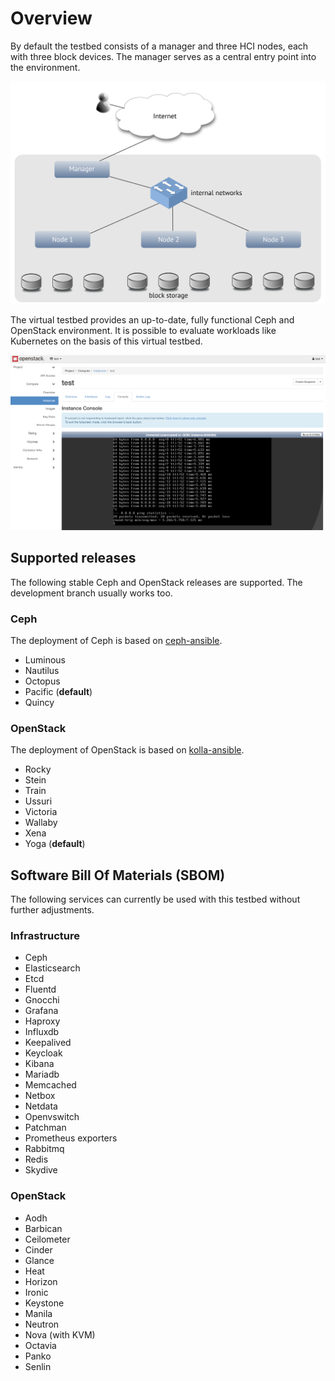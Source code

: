 # Overview

<!---**ToDo**: Image/Map SCS context-->

By default the testbed consists of a manager and three HCI nodes, each with three block devices.
The manager serves as a central entry point into the environment.

![Overview](/images/overview.png)

The virtual testbed provides an up-to-date, fully functional Ceph and OpenStack environment. It is possible to evaluate
workloads like Kubernetes on the basis of this virtual testbed.

![Horizon](/images/horizon.png)

## Supported releases

The following stable Ceph and OpenStack releases are supported. The development branch usually works too.

### Ceph

The deployment of Ceph is based on [ceph-ansible](https://github.com/ceph/ceph-ansible).

* Luminous
* Nautilus
* Octopus
* Pacific (**default**)
* Quincy

### OpenStack

The deployment of OpenStack is based on [kolla-ansible](https://opendev.org/openstack/kolla-ansible).

* Rocky
* Stein
* Train
* Ussuri
* Victoria
* Wallaby
* Xena
* Yoga (**default**)

## Software Bill Of Materials (SBOM)

The following services can currently be used with this testbed without further adjustments.

### Infrastructure

* Ceph
* Elasticsearch
* Etcd
* Fluentd
* Gnocchi
* Grafana
* Haproxy
* Influxdb
* Keepalived
* Keycloak
* Kibana
* Mariadb
* Memcached
* Netbox
* Netdata
* Openvswitch
* Patchman
* Prometheus exporters
* Rabbitmq
* Redis
* Skydive

### OpenStack

* Aodh
* Barbican
* Ceilometer
* Cinder
* Glance
* Heat
* Horizon
* Ironic
* Keystone
* Manila
* Neutron
* Nova (with KVM)
* Octavia
* Panko
* Senlin
